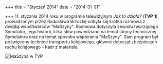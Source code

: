 +++
title = "Styczeń 2014"
date = "2014-01-01"

+++
​11. stycznia 2014 roku w programie telewizyjnym *Jak to działa?* (**TVP 1**) prowadzonym przez Radosława Brzózkę odbyła się krótka rozmowa z dwójką współtwórców "MaSzyny". Rozmowa dotyczyła zespołu tworzącego Symulator, jego historii, kilka słów powiedziano na temat strony technicznej Symulatora oraz na temat sposobu wspierania "MaSzyny". Sam program był poświęcony technice transportu kolejowego, głównie dotyczył zbezpieczeń ruchu kolejowego - kadr z materiału.

![MaSzyna w TVP](/images/tvp_jaktodziala_styczen2014.jpg)
